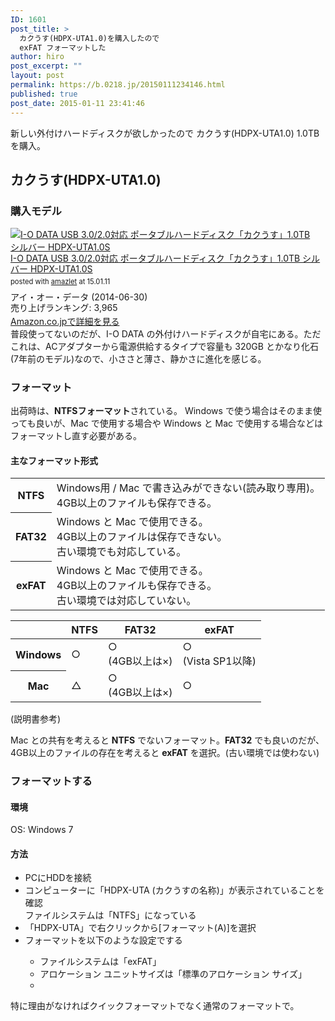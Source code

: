 ```yaml
---
ID: 1601
post_title: >
  カクうす(HDPX-UTA1.0)を購入したので
  exFAT フォーマットした
author: hiro
post_excerpt: ""
layout: post
permalink: https://b.0218.jp/20150111234146.html
published: true
post_date: 2015-01-11 23:41:46
---
```

新しい外付けハードディスクが欲しかったので カクうす(HDPX-UTA1.0) 1.0TB を購入。
<!--more-->
<h2>カクうす(HDPX-UTA1.0)</h2>
<h3>購入モデル</h3>
<div class="amazlet-box"><div class="amazlet-image" style="float:left;margin:0px 12px 1px 0px;"><a href="http://www.amazon.co.jp/exec/obidos/ASIN/B00L2QRP22/chafuso-22/ref=nosim/" name="amazletlink" target="_blank"><img src="https://images-na.ssl-images-amazon.com/images/I/51SiNkTcLXL._SL160_.jpg" alt="I-O DATA USB 3.0/2.0対応 ポータブルハードディスク「カクうす」1.0TB シルバー HDPX-UTA1.0S" style="border: none;" /></a></div><div class="amazlet-info" style="line-height:120%; margin-bottom: 10px"><div class="amazlet-name" style="margin-bottom:10px;line-height:120%"><a href="http://www.amazon.co.jp/exec/obidos/ASIN/B00L2QRP22/chafuso-22/ref=nosim/" name="amazletlink" target="_blank">I-O DATA USB 3.0/2.0対応 ポータブルハードディスク「カクうす」1.0TB シルバー HDPX-UTA1.0S</a><div class="amazlet-powered-date" style="font-size:80%;margin-top:5px;line-height:120%">posted with <a href="http://www.amazlet.com/" title="amazlet" target="_blank">amazlet</a> at 15.01.11</div></div><div class="amazlet-detail">アイ・オー・データ (2014-06-30)<br />売り上げランキング: 3,965<br /></div><div class="amazlet-sub-info" style="float: left;"><div class="amazlet-link" style="margin-top: 5px"><a href="http://www.amazon.co.jp/exec/obidos/ASIN/B00L2QRP22/chafuso-22/ref=nosim/" name="amazletlink" target="_blank">Amazon.co.jpで詳細を見る</a></div></div></div><div class="amazlet-footer" style="clear: left"></div></div>
普段使ってないのだが、I-O DATA の外付けハードディスクが自宅にある。ただこれは、ACアダプターから電源供給するタイプで容量も 320GB とかなり化石(7年前のモデル)なので、小ささと薄さ、静かさに進化を感じる。

<h3>フォーマット</h3>
出荷時は、<b>NTFSフォーマット</b>されている。
Windows で使う場合はそのまま使っても良いが、Mac で使用する場合や Windows と Mac で使用する場合などはフォーマットし直す必要がある。

<h4>主なフォーマット形式</h4>
<table>
  <tr>
    <th>NTFS</th>
    <td>Windows用 / Mac で書き込みができない(読み取り専用)。<br>4GB以上のファイルも保存できる。</td>
  </tr>
  <tr>
    <th>FAT32</th>
    <td>Windows と Mac で使用できる。<br>4GB以上のファイルは保存できない。<br>古い環境でも対応している。</td>
  </tr>
  <tr>
    <th>exFAT</th>
    <td>Windows と Mac で使用できる。<br>4GB以上のファイルも保存できる。<br>古い環境では対応していない。</td>
  </tr>
</table>

<table style="table-layout: fixed;">
<thead>
	<tr>
		<th>　</th>
		<th>NTFS</th>
		<th>FAT32</th>
		<th>exFAT</th>
	</tr>
</thead>
<tbody>
	<tr>
		<th>Windows</th>
		<td>○</td>
		<td>○<br>(4GB以上は×) </td>
		<td>○<br>(Vista SP1以降) </td>
	</tr>
	<tr>
		<th>Mac</th>
		<td>△</td>
		<td>○<br>(4GB以上は×) </td>
		<td>○</td>
	</tr>
</tbody>
</table>
(説明書参考)

Mac との共有を考えると <b>NTFS</b> でないフォーマット。<b>FAT32</b> でも良いのだが、4GB以上のファイルの存在を考えると <b>exFAT</b> を選択。(古い環境では使わない)

<h3>フォーマットする</h3>
<h4>環境</h4>
OS: Windows 7
<h4>方法</h4>
<ul>
<li>PCにHDDを接続</li>
<li>コンピューターに「HDPX-UTA (カクうすの名称)」が表示されていることを確認<br>ファイルシステムは「NTFS」になっている</li>
<li>「HDPX-UTA」で右クリックから[フォーマット(A)]を選択</li>
<li>フォーマットを以下のような設定でする</li>
  <ul>
    <li>ファイルシステムは「exFAT」</li>
    <li>アロケーション ユニットサイズは「標準のアロケーション サイズ」</li>
    <li><img alt="" src="[cfview name='img_1']"></li>
  </ul>
</ul>

特に理由がなければクイックフォーマットでなく通常のフォーマットで。